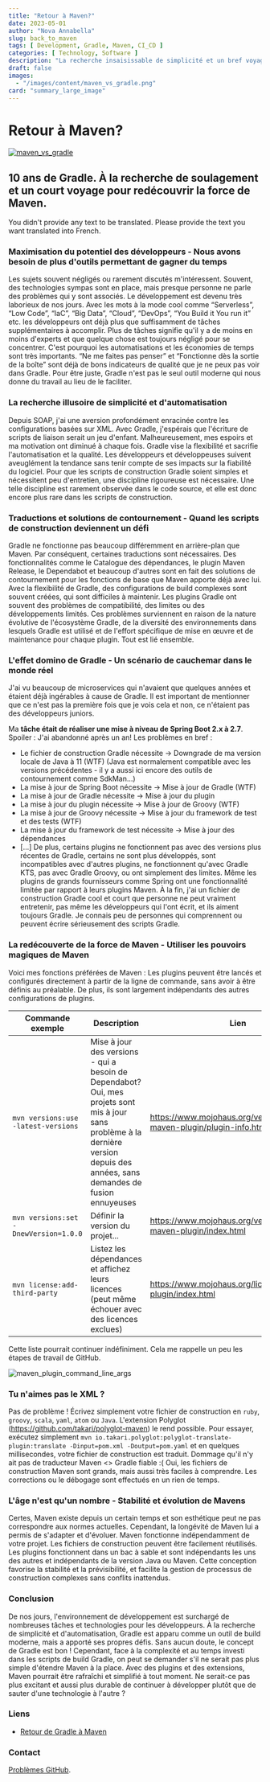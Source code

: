 ```yaml
---
title: "Retour à Maven?"
date: 2023-05-01
author: "Nova Annabella"
slug: back_to_maven
tags: [ Development, Gradle, Maven, CI_CD ]
categories: [ Technology, Software ]
description: "La recherche insaisissable de simplicité et un bref voyage pour redécouvrir le pouvoir de Maven"
draft: false
images:
  - "/images/content/maven_vs_gradle.png"
card: "summary_large_image"
---
```



# Retour à Maven?

[![maven_vs_gradle](/images/content/maven_vs_gradle.png)](https://phauer.com/2018/moving-back-from-gradle-to-maven/)

## 10 ans de Gradle. À la recherche de soulagement et un court voyage pour redécouvrir la force de Maven.

You didn't provide any text to be translated. Please provide the text you want translated into French.

### Maximisation du potentiel des développeurs - Nous avons besoin de plus d'outils permettant de gagner du temps

Les sujets souvent négligés ou rarement discutés m'intéressent. Souvent, des technologies sympas sont en place, mais
presque personne ne parle des problèmes qui y sont associés. Le développement est devenu très laborieux de nos jours.
Avec les mots à la mode cool comme “Serverless”, “Low Code”, “IaC”, “Big Data”, “Cloud”, “DevOps”, “You Build it You run
it” etc. les développeurs ont déjà plus que suffisamment de tâches supplémentaires à accomplir. Plus de tâches signifie
qu'il y a de moins en moins d'experts et que quelque chose est toujours négligé pour se concentrer. C'est pourquoi les
automatisations et les économies de temps sont très importants. “Ne me faites pas penser” et “Fonctionne dès la sortie
de la boîte” sont déjà de bons indicateurs de qualité que je ne peux pas voir dans Gradle. Pour être juste, Gradle
n'est pas le seul outil moderne qui nous donne du travail au lieu de le faciliter.

### La recherche illusoire de simplicité et d'automatisation

Depuis SOAP, j'ai une aversion profondément enracinée contre les configurations basées sur XML. Avec Gradle, j'espérais
que l'écriture de scripts de liaison serait un jeu d'enfant. Malheureusement, mes espoirs et ma motivation ont diminué à
chaque fois. Gradle vise la flexibilité et sacrifie l'automatisation et la qualité. Les développeurs et développeuses
suivent aveuglément la tendance sans tenir compte de ses impacts sur la fiabilité du logiciel. Pour que les scripts de
construction Gradle soient simples et nécessitent peu d'entretien, une discipline rigoureuse est nécessaire. Une telle
discipline est rarement observée dans le code source, et elle est donc encore plus rare dans les scripts de
construction.

### Traductions et solutions de contournement - Quand les scripts de construction deviennent un défi

Gradle ne fonctionne pas beaucoup différemment en arrière-plan que Maven. Par conséquent, certaines traductions sont nécessaires. Des fonctionnalités comme le
Catalogue des dépendances, le plugin Maven Release, le Dependabot et beaucoup d'autres sont en fait des solutions de contournement pour les fonctions de base
que Maven apporte déjà avec lui. Avec la flexibilité de Gradle, des configurations de build complexes sont souvent créées,
qui sont difficiles à maintenir.
Les plugins Gradle ont souvent des problèmes de compatibilité, des limites ou des développements limités. Ces problèmes surviennent
en raison de la nature évolutive de l'écosystème Gradle, de la diversité des environnements dans lesquels Gradle est utilisé
et de l'effort spécifique de mise en œuvre et de maintenance pour chaque plugin. Tout est lié ensemble.

### L'effet domino de Gradle - Un scénario de cauchemar dans le monde réel

J'ai vu beaucoup de microservices qui n'avaient que quelques années et étaient déjà ingérables à cause de Gradle. Il est important de mentionner que ce n'est pas la première fois que je vois cela et non, ce n'étaient pas des développeurs juniors.

Ma **tâche était de réaliser une mise à niveau de Spring Boot 2.x à 2.7**. Spoiler : J'ai abandonné après un an!
Les problèmes en bref :

* Le fichier de construction Gradle nécessite -> Downgrade de ma version locale de Java à 11 (WTF) (Java est normalement
  compatible avec les versions précédentes - il y a aussi ici encore des outils de contournement comme SdkMan...)
* La mise à jour de Spring Boot nécessite -> Mise à jour de Gradle (WTF)
* La mise à jour de Gradle nécessite -> Mise à jour du plugin
* La mise à jour du plugin nécessite -> Mise à jour de Groovy (WTF)
* La mise à jour de Groovy nécessite -> Mise à jour du framework de test et des tests (WTF)
* La mise à jour du framework de test nécessite -> Mise à jour des dépendances
* \[...]
  De plus, certains plugins ne fonctionnent pas avec des versions plus récentes de Gradle, certains ne sont plus développés,
  sont incompatibles avec d'autres plugins, ne fonctionnent qu'avec Gradle KTS, pas avec Gradle Groovy, ou
  ont simplement des limites. Même les plugins de grands fournisseurs comme Spring ont une fonctionnalité limitée par rapport à leurs plugins Maven.
  À la fin, j'ai un fichier de construction Gradle cool et court que personne ne peut vraiment entretenir,
  pas même les développeurs qui l'ont écrit, et ils aiment toujours Gradle. Je connais peu de personnes qui
  comprennent ou peuvent écrire sérieusement des scripts Gradle.

### La redécouverte de la force de Maven - Utiliser les pouvoirs magiques de Maven

Voici mes fonctions préférées de Maven :
Les plugins peuvent être lancés et configurés directement à partir de la ligne de commande, sans avoir à être définis au préalable. De plus, ils sont largement indépendants des autres configurations de plugins.

| Commande exemple                  | Description                                                                                                                                          | Lien                                                                     | 
|-----------------------------------|------------------------------------------------------------------------------------------------------------------------------------------------------|--------------------------------------------------------------------------|
| `mvn versions:use -latest-versions`   | Mise à jour des versions - qui a besoin de Dependabot? Oui, mes projets sont mis à jour sans problème à la dernière version depuis des années, sans demandes de fusion ennuyeuses | https://www.mojohaus.org/versions/versions-maven-plugin/plugin-info.html |
| `mvn versions:set -DnewVersion=1.0.0` | Définir la version du projet...                                                                                                                       | https://www.mojohaus.org/versions/versions-maven-plugin/index.html       |
| `mvn license:add-third-party`         | Listez les dépendances et affichez leurs licences (peut même échouer avec des licences exclues)                                                      | https://www.mojohaus.org/license-maven-plugin/index.html                 | 

Cette liste pourrait continuer indéfiniment. Cela me rappelle un peu les étapes de travail de GitHub.

![maven_plugin_command_line_args](/images/content/maven_plugin_command_line_args.png)


### Tu n'aimes pas le XML ?

Pas de problème ! Écrivez simplement votre fichier de construction en `ruby`, `groovy`, `scala`, `yaml`, `atom` ou `Java`. L'extension Polyglot (https://github.com/takari/polyglot-maven) le rend possible. Pour essayer, exécutez simplement `mvn io.takari.polyglot:polyglot-translate-plugin:translate -Dinput=pom.xml -Doutput=pom.yaml` et en quelques millisecondes, votre fichier de construction est traduit. Dommage qu'il n'y ait pas de traducteur Maven <> Gradle fiable :( 
Oui, les fichiers de construction Maven sont grands, mais aussi très faciles à comprendre. Les corrections ou le débogage sont effectués en un rien de temps.

### L'âge n'est qu'un nombre - Stabilité et évolution de Mavens

Certes, Maven existe depuis un certain temps et son esthétique peut ne pas correspondre aux normes actuelles. Cependant,
la longévité de Maven lui a permis de s'adapter et d'évoluer. Maven fonctionne indépendamment de votre projet. Les
fichiers de construction peuvent être facilement réutilisés. Les plugins fonctionnent dans un bac à sable et sont
indépendants les uns des autres et indépendants de la version Java ou Maven. Cette conception favorise la stabilité et
la prévisibilité, et facilite la gestion de processus de construction complexes sans conflits inattendus.

### Conclusion

De nos jours, l'environnement de développement est surchargé de nombreuses tâches et technologies pour les développeurs. À la recherche
de simplicité et d'automatisation, Gradle est apparu comme un outil de build moderne, mais a apporté ses propres
défis. Sans aucun doute, le concept de Gradle est bon ! Cependant, face à la complexité et au
temps investi dans les scripts de build Gradle, on peut se demander s'il ne serait pas plus simple d'étendre Maven à
la place. Avec des plugins et des extensions, Maven pourrait être rafraîchi et simplifié à tout moment. Ne serait-ce pas
plus excitant et aussi plus durable de continuer à développer plutôt que de sauter d'une technologie à l'autre ?

### Liens

* [Retour de Gradle à Maven](https://phauer.com/2018/moving-back-from-gradle-to-maven/)

### Contact

[Problèmes GitHub](https://github.com/NovaAnnabella/the_unspoken/issues/new/choose).
